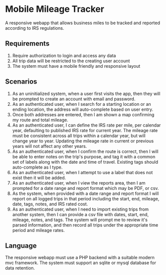 # Mobile Mileage Tracker

A responsive webapp that allows business miles to be tracked and reported according to IRS regulations.

## Requirements
1) Require authorization to login and access any data
2) All trip data will be restricted to the creating user account
3) The system must have a mobile friendly and responsive layout

## Scenarios
1) As an uninitialized system, when a user first visits the app, then they will be prompted to create an account with email and password.
1) As an authenticated user, when I search for a starting location or an ending location, the address will auto-complete based on user entry.
2) Once both addresses are entered, then I am shown a map confirming my route and total mileage.
3) As an authenticated user, I can define the IRS rate per mile, per calendar year, defaulting to published IRS rate for current year. The mileage rate must be consistent across all trips within a calendar year, but will change year to year. Updating the mileage rate in current or previous years will not affect any other years.
4) As an authenticated user, when I confirm the route is correct, then I will be able to enter notes on the trip's purpose, and tag it with a common set of labels along with the date and time of travel. Existing tags should auto-complete as I type.
5) As an authenticated user, when I attempt to use a label that does not exist then it will be added.
6) As an authenticated user, when I view the reports area, then I am prompted for a date range and report format which may be PDF, or csv.
7) As the system, when provided with a date range and report format I will report on all logged trips in that period including the start, end, mileage, date, tags, notes, and IRS rated cost.
8) As an authenticated user, when I need to import existing trips from another system, then I can provide a csv file with dates, start, end, mileage, notes, and tags. The system will prompt me to review it's parsed information, and then record all trips under the appropriate time period and mileage rates.

## Language
The responsive webapp must use a PHP backend with a suitable modern mvc framework. The system must support an sqlite or mysql database for data retention. 